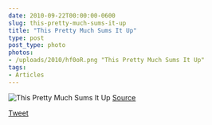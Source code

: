 ```yaml
---
date: 2010-09-22T00:00:00-0600
slug: this-pretty-much-sums-it-up
title: "This Pretty Much Sums It Up"
type: post
post_type: photo
photos:
- /uploads/2010/hf0oR.png "This Pretty Much Sums It Up"
tags:
- Articles
---
```

![](/uploads/2010/hf0oR.png "This Pretty Much Sums It Up")
[Source](http://www.reddit.com/r/pics/comments/dh8g0/actually_this_pretty_much_sums_it_up_as_well/)



[Tweet](http://twitter.com/share)


